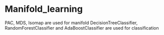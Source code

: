 # Manifold_learning
PAC, MDS, Isomap  are used for manifold
DecisionTreeClassifier, RandomForestClassifier and AdaBoostClassifier are used for classification
